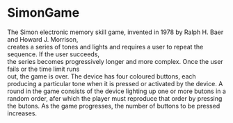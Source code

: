 # SimonGame
The Simon electronic memory skill game, invented in 1978 by Ralph H. Baer and Howard J. Morrison,	
creates a series of tones and lights and requires a user to repeat the sequence. If the user succeeds,	
the series becomes	progressively longer and more complex. Once the user fails or the time limit runs	
out, the game is over.
The device has four coloured buttons, each producing a particular tone when it is pressed or activated
by the device. A round in the game consists of the device lighting up one or more butons in	a	random
order, afer which the player must reproduce that order by pressing the butons. As the game	progresses,
the number of buttons to be pressed increases.
